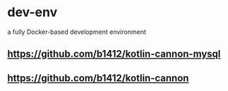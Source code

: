 # dev-env
a fully Docker-based development environment

## https://github.com/b1412/kotlin-cannon-mysql
## https://github.com/b1412/kotlin-cannon
